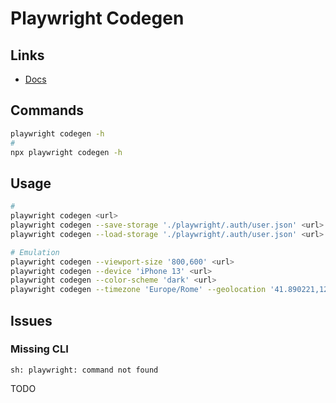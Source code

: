 # Playwright Codegen

## Links

- [Docs](https://playwright.dev/docs/codegen)

## Commands

```sh
playwright codegen -h
#
npx playwright codegen -h
```

## Usage

```sh
#
playwright codegen <url>
playwright codegen --save-storage './playwright/.auth/user.json' <url>
playwright codegen --load-storage './playwright/.auth/user.json' <url>

# Emulation
playwright codegen --viewport-size '800,600' <url>
playwright codegen --device 'iPhone 13' <url>
playwright codegen --color-scheme 'dark' <url>
playwright codegen --timezone 'Europe/Rome' --geolocation '41.890221,12.492348' --lang 'it-IT' <url>
```

## Issues

### Missing CLI

```log
sh: playwright: command not found
```

TODO

<!--
Try check if you are using Volta
Try change to another terminal
-->
